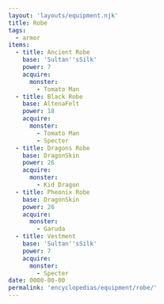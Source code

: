 ```yaml
---
layout: 'layouts/equipment.njk'
title: Robe
tags:
  - armor
items:
  - title: Ancient Robe
    base: 'Sultan''sSilk'
    power: 7
    acquire:
      monster:
        - Tomato Man
  - title: Black Robe
    base: AltenaFelt
    power: 18
    acquire:
      monster:
        - Tomato Man
        - Specter
  - title: Dragons Robe
    base: DragonSkin
    power: 26
    acquire:
      monster:
        - Kid Dragon
  - title: Pheonix Robe
    base: DragonSkin
    power: 26
    acquire:
      monster:
        - Garuda
  - title: Vestment
    base: 'Sultan''sSilk'
    power: 7
    acquire:
      monster:
        - Specter
date: 0000-00-00
permalink: 'encyclopedias/equipment/robe/'
---
```

